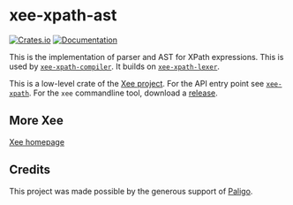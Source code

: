 # xee-xpath-ast
[![Crates.io](https://img.shields.io/crates/v/xee-xpath-ast.svg)](https://crates.io/crates/xee-xpath-ast)
[![Documentation](https://docs.rs/xee-xpath-ast/badge.svg)](https://docs.rs/xee-xpath-ast)


This is the implementation of parser and AST for XPath expressions. This is
used by [`xee-xpath-compiler`](https://crates.io/crates/xee-xpath-compiler). It
builds on [`xee-xpath-lexer`](https://crates.io/crates/xee-xpath-lexer).

This is a low-level crate of the [Xee project](https://github.com/Paligo/xee).
For the API entry point see
[`xee-xpath`](https://docs.rs/xee-xpath/latest/xee_xpath/). For the `xee`
commandline tool, download a
[release](https://github.com/Paligo/xee/releases/).

## More Xee

[Xee homepage](https://github.com/Paligo/xee)

## Credits

This project was made possible by the generous support of
[Paligo](https://paligo.net/).